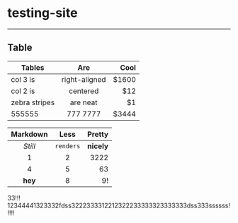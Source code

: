 # testing-site
[//]: # (This comment won't be rendered to the visitor!)
___

## Table

| Tables        | Are           | Cool  |
| ------------- |:-------------:| -----:|
| col 3 is      | right-aligned | $1600 |
| col 2 is      | centered      |   $12 |
| zebra stripes | are neat      |    $1 |
| 555555 | 777 7777      |    $3444 |



Markdown | Less | Pretty
:---: | :---: | ---:
*Still* | `renders` | **nicely**
1 | 2 | 3222
4 | 5 | 63
**hey** | 8 | 9!
33!!!
12344441323332fdss3222333312212322233333323333333dss333ssssss!!!!!